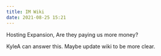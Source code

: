 ```yaml
---
title: IM Wiki
date: 2021-08-25 15:21
---
```


Hosting Expansion,
Are they paying us more money?

KyleA can answer this. Maybe update wiki to be more clear.
